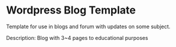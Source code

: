 # Wordpress Blog Template

Template for use in blogs and forum with updates on some subject.

Description: Blog with 3~4 pages to educational purposes
